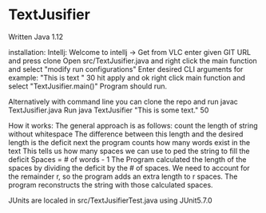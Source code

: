 # TextJusifier

Written Java 1.12

installation:
Intellj:  Welcome to intellj -> Get from VLC 
enter given GIT URL and press clone
Open src/TextJusifier.java and right click the main function and select "modify run configurations"
Enter desired CLI arguments for example: "This is text " 30
hit apply and ok
right click main function and select "TextJusifier.main()" 
Program should run.

Alternatively with command line you can clone the repo and run javac TextJusifier.java
Run java TextJusifier "This is some text." 50

How it works:
The general approach is as follows: count the length of string without whitespace
The difference between this length and the desired length is the deficit
next the program counts how many words exist in the text
This tells us how many spaces we can use to ped the string to fill the deficit
Spaces = # of words - 1 
The Program calculated the length of the spaces by dividing the deficit by the # of spaces.
We need to account for the remainder r, so the program adds an extra length to r spaces. 
The program reconstructs the string with those calculated spaces.

JUnits are localed in src/TextJusifierTest.java using JUnit5.7.0
